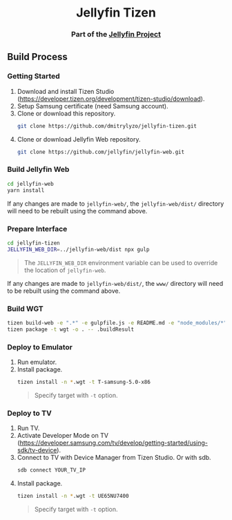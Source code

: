 <h1 align="center">Jellyfin Tizen</h1>
<h3 align="center">Part of the <a href="https://jellyfin.media">Jellyfin Project</a></h3>

## Build Process

### Getting Started

1. Download and install Tizen Studio (<a href="https://developer.tizen.org/development/tizen-studio/download">https://developer.tizen.org/development/tizen-studio/download</a>).
2. Setup Samsung certificate (need Samsung account).
3. Clone or download this repository.
   ```sh
   git clone https://github.com/dmitrylyzo/jellyfin-tizen.git
   ```
4. Clone or download Jellyfin Web repository.
   ```sh
   git clone https://github.com/jellyfin/jellyfin-web.git
   ```

### Build Jellyfin Web

```sh
cd jellyfin-web
yarn install
```

If any changes are made to `jellyfin-web/`, the `jellyfin-web/dist/` directory will need to be rebuilt using the command above.

### Prepare Interface

```sh
cd jellyfin-tizen
JELLYFIN_WEB_DIR=../jellyfin-web/dist npx gulp
```

> The `JELLYFIN_WEB_DIR` environment variable can be used to override the location of `jellyfin-web`.

If any changes are made to `jellyfin-web/dist/`, the `www/` directory will need to be rebuilt using the command above.

### Build WGT

```sh
tizen build-web -e ".*" -e gulpfile.js -e README.md -e "node_modules/*" -e "package*.json" -e "yarn.lock"
tizen package -t wgt -o . -- .buildResult
```

### Deploy to Emulator

1. Run emulator.
2. Install package.
   ```sh
   tizen install -n *.wgt -t T-samsung-5.0-x86
   ```
   > Specify target with `-t` option.

### Deploy to TV

1. Run TV.
2. Activate Developer Mode on TV (<a href="https://developer.samsung.com/tv/develop/getting-started/using-sdk/tv-device">https://developer.samsung.com/tv/develop/getting-started/using-sdk/tv-device</a>).
3. Connect to TV with Device Manager from Tizen Studio. Or with sdb.
   ```sh
   sdb connect YOUR_TV_IP
   ```
4. Install package.
   ```sh
   tizen install -n *.wgt -t UE65NU7400
   ```
   > Specify target with `-t` option.

